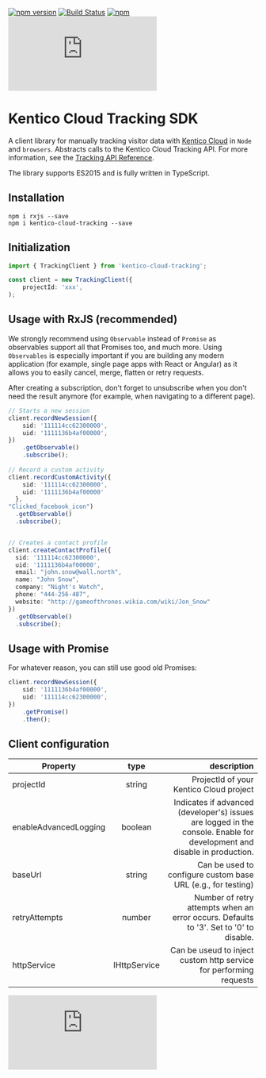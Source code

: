 [![npm version](https://badge.fury.io/js/kentico-cloud-tracking.svg)](https://www.npmjs.com/package/kentico-cloud-tracking)
[![Build Status](https://api.travis-ci.org/Enngage/kentico-cloud-js.svg?branch=master)](https://travis-ci.org/Enngage/kentico-cloud-tracking)
[![npm](https://img.shields.io/npm/dt/kentico-cloud-tracking.svg)](https://www.npmjs.com/package/kentico-cloud-tracking)
![Gzip browser bundle](http://img.badgesize.io/https://unpkg.com/kentico-cloud-tracking@latest/_bundles/kentico-cloud-tracking-sdk.umd.min.js?compression=gzip)

# Kentico Cloud Tracking SDK


A client library for manually tracking visitor data with [Kentico Cloud](https://kenticocloud.com/) in `Node` and `browsers`. Abstracts calls to the Kentico Cloud Tracking API. For more information, see the [Tracking API Reference](https://developer.kenticocloud.com/v1/reference#tracking-api).

The library supports ES2015 and is fully written in TypeScript.

## Installation

```
npm i rxjs --save
npm i kentico-cloud-tracking --save
```

## Initialization

```typescript
import { TrackingClient } from 'kentico-cloud-tracking';

const client = new TrackingClient({
    projectId: 'xxx',
);
```

## Usage with RxJS (recommended)

We strongly recommend using `Observable` instead of `Promise` as observables support all that Promises too, and much more. Using `Observables` is especially important if you are building any modern application (for example, single page apps with React or Angular) as it allows you to easily cancel, merge, flatten or retry requests.  

After creating a subscription, don't forget to unsubscribe when you don't need the result anymore (for example, when navigating to a different page).

```typescript
// Starts a new session
client.recordNewSession({
    sid: '111114cc62300000',
    uid: '1111136b4af00000',
})
    .getObservable()
    .subscribe();
    
// Record a custom activity
client.recordCustomActivity({
    sid: '111114cc62300000',
    uid: '1111136b4af00000'
  }, 
"Clicked_facebook_icon")
  .getObservable()
  .subscribe();


// Creates a contact profile
client.createContactProfile({
  sid: '111114cc62300000',
  uid: '1111136b4af00000',
  email: "john.snow@wall.north",
  name: "John Snow",
  company: "Night's Watch",
  phone: "444-256-487",
  website: "http://gameofthrones.wikia.com/wiki/Jon_Snow"
})
  .getObservable()
  .subscribe();
```

## Usage with Promise

For whatever reason, you can still use good old Promises:

```typescript
client.recordNewSession({
    sid: '1111136b4af00000',
    uid: '111114cc62300000',
})
    .getPromise()
    .then();
```

## Client configuration

| Property        | type| description|
| ------------- |:-------------:| -----:|
| projectId      | string | ProjectId of your Kentico Cloud project|
| enableAdvancedLogging| boolean | Indicates if advanced (developer's) issues are logged in the console. Enable for development and disable in production.|
| baseUrl| string| Can be used to configure custom base URL (e.g., for testing) |
| retryAttempts| number | Number of retry attempts when an error occurs. Defaults to '3'. Set to '0' to disable. |
| httpService      | IHttpService | Can be useud to inject custom http service for performing requests |

![Analytics](https://kentico-ga-beacon.azurewebsites.net/api/UA-69014260-4/Enngage/kentico-cloud-js/master/packages/tracking/README.md?pixel)
